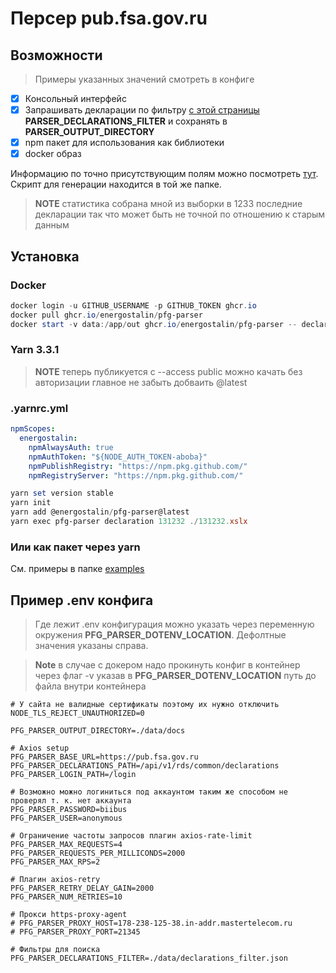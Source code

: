 # Персер pub.fsa.gov.ru

## Возможности

> Примеры указанных значений смотреть в конфигe

- [x] Консольный интерфейс
- [x] Запрашивать декларации по фильтру [с этой страницы](https://pub.fsa.gov.ru/rds/declaration) **PARSER_DECLARATIONS_FILTER** и сохранять в **PARSER_OUTPUT_DIRECTORY**
- [x] npm пакет для использования как библиотеки
- [x] docker образ

Информацию по точно присутствующим полям можно посмотреть [тут](https://github.com/EnergoStalin/pfg-parser/blob/master/data/summary.json).
Скрипт для генерации находится в той же папке.
> **NOTE** статистика собрана мной из выборки в 1233 последние декларации так что может быть не точной по отношению к старым данным

## Установка
### Docker
```powershell
docker login -u GITHUB_USERNAME -p GITHUB_TOKEN ghcr.io
docker pull ghcr.io/energostalin/pfg-parser
docker start -v data:/app/out ghcr.io/energostalin/pfg-parser -- declaration 131232 ./out/131232.xslx
```
### Yarn 3.3.1
> **NOTE** теперь публикуется с --access public можно качать без авторизации главное не забыть добваить @latest
### **.yarnrc.yml**
```yaml
npmScopes:
  energostalin:
    npmAlwaysAuth: true
    npmAuthToken: "${NODE_AUTH_TOKEN-aboba}"
    npmPublishRegistry: "https://npm.pkg.github.com/"
    npmRegistryServer: "https://npm.pkg.github.com/"
```
```powershell
yarn set version stable
yarn init
yarn add @energostalin/pfg-parser@latest
yarn exec pfg-parser declaration 131232 ./131232.xslx
```
### Или как пакет через yarn
См. примеры в папке [examples](https://github.com/EnergoStalin/pfg-parser/tree/master/examples)

## Пример .env конфига
> Где лежит .env конфигурация можно указать через переменную окружения **PFG_PARSER_DOTENV_LOCATION**. Дефолтные значения указаны справа.

> **Note** в случае с докером надо прокинуть конфиг в контейнер через флаг -v указав в **PFG_PARSER_DOTENV_LOCATION** путь до файла внутри контейнера


```
# У сайта не валидные сертификаты поэтому их нужно отключить
NODE_TLS_REJECT_UNAUTHORIZED=0

PFG_PARSER_OUTPUT_DIRECTORY=./data/docs

# Axios setup
PFG_PARSER_BASE_URL=https://pub.fsa.gov.ru
PFG_PARSER_DECLARATIONS_PATH=/api/v1/rds/common/declarations
PFG_PARSER_LOGIN_PATH=/login

# Возможно можно логиниться под аккаунтом таким же способом не проверял т. к. нет аккаунта
PFG_PARSER_PASSWORD=biibus
PFG_PARSER_USER=anonymous

# Ограничение частоты запросов плагин axios-rate-limit
PFG_PARSER_MAX_REQUESTS=4
PFG_PARSER_REQUESTS_PER_MILLICONDS=2000
PFG_PARSER_MAX_RPS=2

# Плагин axios-retry
PFG_PARSER_RETRY_DELAY_GAIN=2000
PFG_PARSER_NUM_RETRIES=10

# Прокси https-proxy-agent
# PFG_PARSER_PROXY_HOST=178-238-125-38.in-addr.mastertelecom.ru
# PFG_PARSER_PROXY_PORT=21345

# Фильтры для поиска
PFG_PARSER_DECLARATIONS_FILTER=./data/declarations_filter.json
```
